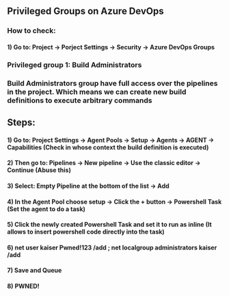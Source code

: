 ## Privileged Groups on Azure DevOps

### How to check:

#### 1) Go to: Project -> Porject Settings -> Security -> Azure DevOps Groups

### Privileged group 1: Build Administrators

### Build Administrators group have full access over the pipelines in the project. Which means we can create new build definitions to execute arbitrary commands

## Steps:

#### 1) Go to: Project Settings -> Agent Pools -> Setup -> Agents -> AGENT -> Capabilities (Check in whose context the build definition is executed)

#### 2) Then go to: Pipelines -> New pipeline -> Use the classic editor -> Continue (Abuse this)

#### 3) Select: Empty Pipeline at the bottom of the list -> Add

#### 4) In the Agent Pool choose setup -> Click the + button -> Powershell Task (Set the agent to do a task)

#### 5) Click the newly created Powershell Task and set it to run as inline (It allows to insert powershell code directly into the task)

#### 6) net user kaiser Pwned!123 /add ; net localgroup administrators kaiser /add 

#### 7) Save and Queue

#### 8) PWNED!
